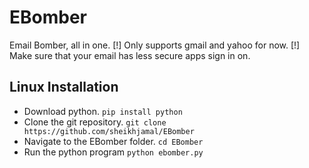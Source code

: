 # EBomber
Email Bomber, all in one.
[!] Only supports gmail and yahoo for now. [!]
Make sure that your email has less secure apps sign in on.
## Linux Installation
- Download python.
```pip install python```
- Clone the git repository.
```git clone https://github.com/sheikhjamal/EBomber```
- Navigate to the EBomber folder.
```cd EBomber```
- Run the python program
```python ebomber.py```
